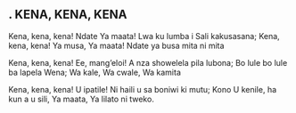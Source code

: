 ## . KENA, KENA, KENA

Kena, kena, kena! Ndate Ya maata!
Lwa ku lumba i Sali kakusasana;
Kena, kena, kena! Ya musa, Ya maata!
Ndate ya busa mita ni mita


Kena, kena, kena! Ee, mang’eloi!
A nza showelela pila lubona;
Bo lule bo lule ba lapela Wena;
Wa kale, Wa cwale, Wa kamita


Kena, kena, kena! U ipatile!
Ni haili u sa boniwi ki mutu;
Kono U kenile, ha kun a u sili,
Ya maata, Ya lilato ni tweko.


